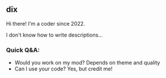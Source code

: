 ## dix

Hi there! I'm a coder since 2022. 

I don't know how to write descriptions...

### Quick Q&A:
* Would you work on my mod?
  Depends on theme and quality
* Can I use your code?
  Yes, but credit me!

<!--
**dix-nutz/dix-nutz** is a ✨ _special_ ✨ repository because its `README.md` (this file) appears on your GitHub profile.

Here are some ideas to get you started:

- 🔭 I’m currently working on ...
- 🌱 I’m currently learning ...
- 👯 I’m looking to collaborate on ...
- 🤔 I’m looking for help with ...
- 💬 Ask me about ...
- 📫 How to reach me: ...
- 😄 Pronouns: ...
- ⚡ Fun fact: ...
-->
